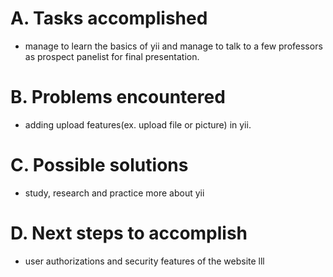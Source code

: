 # A. Tasks accomplished #
- manage to learn the basics of yii and manage to talk to a few professors as prospect panelist for final presentation.


# B. Problems encountered #
- adding upload features(ex. upload file or picture) in yii.

# C. Possible solutions #
- study, research and practice more about yii

# D. Next steps to accomplish #
- user authorizations and security features of the website
lll